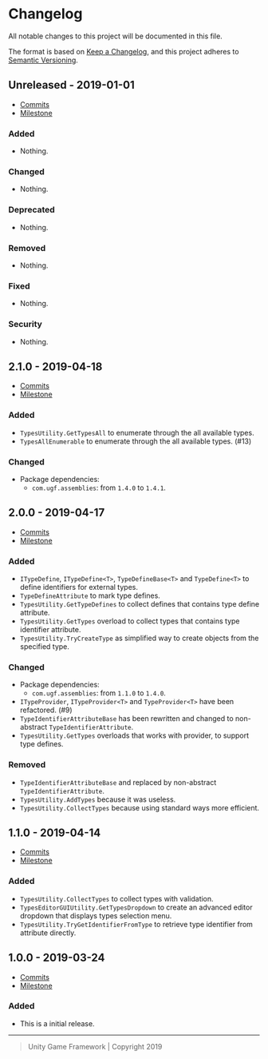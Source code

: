 # Changelog
All notable changes to this project will be documented in this file.

The format is based on [Keep a Changelog](https://keepachangelog.com/en/1.0.0/),
and this project adheres to [Semantic Versioning](https://semver.org/spec/v2.0.0.html).

## Unreleased - 2019-01-01
- [Commits](https://github.com/unity-game-framework/ugf-types/compare/0.0.0...0.0.0)
- [Milestone](https://github.com/unity-game-framework/ugf-types/milestone/0?closed=1)

### Added
- Nothing.

### Changed
- Nothing.

### Deprecated
- Nothing.

### Removed
- Nothing.

### Fixed
- Nothing.

### Security
- Nothing.

## 2.1.0 - 2019-04-18
- [Commits](https://github.com/unity-game-framework/ugf-types/compare/1.4.0...1.4.1)
- [Milestone](https://github.com/unity-game-framework/ugf-types/milestone/4?closed=1)

### Added
- `TypesUtility.GetTypesAll` to enumerate through the all available types.
- `TypesAllEnumerable` to enumerate through the all available types. (#13)

### Changed
- Package dependencies:
    - `com.ugf.assemblies`: from `1.4.0` to `1.4.1`.

## 2.0.0 - 2019-04-17
- [Commits](https://github.com/unity-game-framework/ugf-types/compare/1.1.0...2.0.0)
- [Milestone](https://github.com/unity-game-framework/ugf-types/milestone/3?closed=1)

### Added
- `ITypeDefine`, `ITypeDefine<T>`, `TypeDefineBase<T>` and `TypeDefine<T>` to define identifiers for external types.
- `TypeDefineAttribute` to mark type defines.
- `TypesUtility.GetTypeDefines` to collect defines that contains type define attribute.
- `TypesUtility.GetTypes` overload to collect types that contains type identifier attribute.
- `TypesUtility.TryCreateType` as simplified way to create objects from the specified type.

### Changed
- Package dependencies:
    - `com.ugf.assemblies`: from `1.1.0` to `1.4.0`.
- `ITypeProvider`, `ITypeProvider<T>` and `TypeProvider<T>` have been refactored. (#9)
- `TypeIdentifierAttributeBase` has been rewritten and changed to non-abstract `TypeIdentifierAttribute`.
- `TypesUtility.GetTypes` overloads that works with provider, to support type defines.

### Removed
- `TypeIdentifierAttributeBase` and replaced by non-abstract `TypeIdentifierAttribute`.
- `TypesUtility.AddTypes` because it was useless.
- `TypesUtility.CollectTypes` because using standard ways more efficient.

## 1.1.0 - 2019-04-14
- [Commits](https://github.com/unity-game-framework/ugf-types/compare/1.0.0...1.1.0)
- [Milestone](https://github.com/unity-game-framework/ugf-types/milestone/2?closed=1)

### Added
- `TypesUtility.CollectTypes` to collect types with validation.
- `TypesEditorGUIUtility.GetTypesDropdown` to create an advanced editor dropdown that displays types selection menu.
- `TypesUtility.TryGetIdentifierFromType` to retrieve type identifier from attribute directly.

## 1.0.0 - 2019-03-24
- [Commits](https://github.com/unity-game-framework/ugf-types/compare/93305d0...1.0.0)
- [Milestone](https://github.com/unity-game-framework/ugf-types/milestone/1?closed=1)

### Added
- This is a initial release.

---
> Unity Game Framework | Copyright 2019
